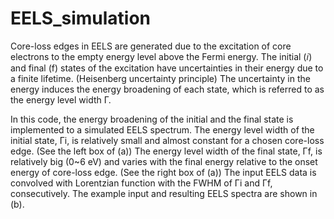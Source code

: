 # EELS_simulation

Core-loss edges in EELS are generated due to the excitation of core electrons to the empty energy level above the Fermi energy. The initial (𝑖) and final (f) states of the excitation have uncertainties in their energy due to a finite lifetime. (Heisenberg uncertainty principle) The uncertainty in the energy induces the energy broadening of each state, which is referred to as the energy level width Γ.

In this code, the energy broadening of the initial and the final state is implemented to a simulated EELS spectrum. 
The energy level width of the initial state, Γi, is relatively small and almost constant for a chosen core-loss edge. (See the left box of (a)) The energy level width of the final state, Γf, is relatively big (0~6 eV) and varies with the final energy relative to the onset energy of core-loss edge. (See the right box of (a)) The input EELS data is convolved with Lorentzian function with the FWHM of Γi and Γf, consecutively. The example input and resulting EELS spectra are shown in (b).
